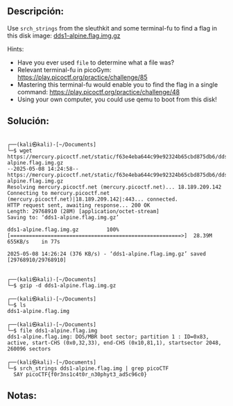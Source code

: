 ## Descripción:
Use `srch_strings` from the sleuthkit and some terminal-fu to find a flag in this disk image: [dds1-alpine.flag.img.gz](https://mercury.picoctf.net/static/f63e4eba644c99e92324b65cbd875db6/dds1-alpine.flag.img.gz)

Hints:
- Have you ever used `file` to determine what a file was?
- Relevant terminal-fu in picoGym: https://play.picoctf.org/practice/challenge/85
- Mastering this terminal-fu would enable you to find the flag in a single command: https://play.picoctf.org/practice/challenge/48
- Using your own computer, you could use qemu to boot from this disk!
## Solución:
```
                                                                                                                               
┌──(kali㉿kali)-[~/Documents]
└─$ wget https://mercury.picoctf.net/static/f63e4eba644c99e92324b65cbd875db6/dds1-alpine.flag.img.gz
--2025-05-08 14:24:58--  https://mercury.picoctf.net/static/f63e4eba644c99e92324b65cbd875db6/dds1-alpine.flag.img.gz
Resolving mercury.picoctf.net (mercury.picoctf.net)... 18.189.209.142
Connecting to mercury.picoctf.net (mercury.picoctf.net)|18.189.209.142|:443... connected.
HTTP request sent, awaiting response... 200 OK
Length: 29768910 (28M) [application/octet-stream]
Saving to: ‘dds1-alpine.flag.img.gz’

dds1-alpine.flag.img.gz         100%[=======================================================>]  28.39M   655KB/s    in 77s     

2025-05-08 14:26:24 (376 KB/s) - ‘dds1-alpine.flag.img.gz’ saved [29768910/29768910]

                                                                                                                                
┌──(kali㉿kali)-[~/Documents]
└─$ gzip -d dds1-alpine.flag.img.gz 
                                                                                                                                
┌──(kali㉿kali)-[~/Documents]
└─$ ls
dds1-alpine.flag.img
                                                                                                                                
┌──(kali㉿kali)-[~/Documents]
└─$ file dds1-alpine.flag.img 
dds1-alpine.flag.img: DOS/MBR boot sector; partition 1 : ID=0x83, active, start-CHS (0x0,32,33), end-CHS (0x10,81,1), startsector 2048, 260096 sectors
                                                                                                                                
┌──(kali㉿kali)-[~/Documents]
└─$ srch_strings dds1-alpine.flag.img | grep picoCTF
  SAY picoCTF{f0r3ns1c4t0r_n30phyt3_ad5c96c0}

```

## Notas:


